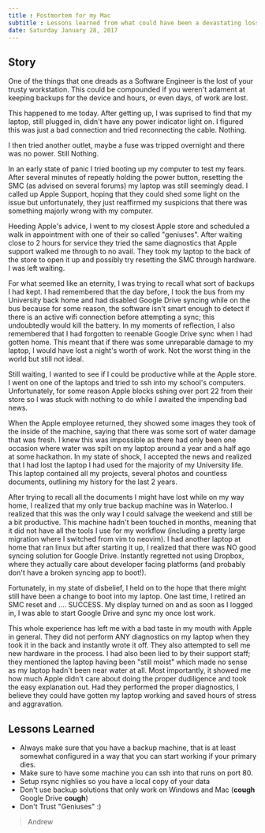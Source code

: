 ```yaml
---
title : Postmortem for my Mac
subtitle : Lessons learned from what could have been a devastating loss
date: Saturday January 28, 2017
---
```


## Story
One of the things that one dreads as a Software Engineer is the lost of your
trusty workstation.  This could be compounded if you weren't adament at keeping
backups for the device and hours, or even days, of work are lost.

This happened to me today. After getting up, I was suprised to find that my
laptop, still plugged in, didn't have any power indicator light on. I figured
this was just a bad connection and tried reconnecting the cable. Nothing.

I then tried another outlet, maybe a fuse was tripped overnight and there was
no power. Still Nothing.

In an early state of panic I tried booting up my computer to test my fears.
After several minutes of repeatly holding the power button, resetting the SMC
(as advised on several forums) my laptop was still seemingly dead. I called up
Apple Support, hoping that they could shed some light on the issue but
unfortunately, they just reaffirmed my suspicions that there was something
majorly wrong with my computer.

Heeding Apple's advice, I went to my closest Apple store and scheduled a walk
in appointment with one of their so called "geniuses". After waiting close to
2 hours for service they tried the same diagnostics that Apple support walked
me through to no avail. They took my laptop to the back of the store to open it
up and possibly try resetting the SMC through hardware. I was left waiting.

For what seemed like an eternity, I was trying to recall what sort of backups
I had kept. I had remembered that the day before, I took the bus from my
University back home and had disabled Google Drive syncing while on the bus
because for some reason, the software isn't smart enough to detect if there is
an active wifi connection before attempting a sync; this undoubtedly would kill
the battery. In my moments of reflection, I also remembered that I had
forgotten to reenable Google Drive sync when I had gotten home. This meant that
if there was some unreparable damage to my laptop, I would have lost a night's
worth of work. Not the worst thing in the world but still not ideal.

Still waiting, I wanted to see if I could be productive while at the Apple
store. I went on one of the laptops and tried to ssh into my school's
computers. Unfortunately, for some reason Apple blocks sshing over port 22 from
their store so I was stuck with nothing to do while I awaited the impending bad
news.

When the Apple employee returned, they showed some images they took of the
inside of the machine, saying that there was some sort of water damage that was
fresh. I knew this was impossible as there had only been one occasion where
water was spilt on my laptop around a year and a half ago at some hackathon. In
my state of shock, I accepted the news and realized that I had lost the laptop
I had used for the majority of my University life. This laptop contained all my
projects, several photos and countless documents, outlining my history for the
last 2 years.

After trying to recall all the documents I might have lost while on my way
home, I realized that my only true backup machine was in Waterloo. I realized
that this was the only way I could salvage the weekend and still be a bit
productive. This machine hadn't been touched in months, meaning that it did not
have all the tools I use for my workflow (including a pretty large migration
where I switched from vim to neovim). I had another laptop at home that ran
linux but after starting it up, I realized that there was NO good syncing
solution for Google Drive. Instantly regretted not using Dropbox, where they
actually care about developer facing platforms (and probably don't have
a broken syncing app to boot!).

Fortunately, in my state of disbelief, I held on to the hope that there might
still have been a change to boot into my laptop. One last time, I retired an
SMC reset and .... SUCCESS. My display turned on and as soon as I logged in,
I was able to start Google Drive and sync my once lost work.

This whole experience has left me with a bad taste in my mouth with Apple in
general. They did not perform ANY diagnostics on my laptop when they took it in
the back and instantly wrote it off. They also attempted to sell me new
hardware in the process. I had also been lied to by their support staff; they
mentioned the laptop having been "still moist" which made no sense as my laptop
hadn't been near water at all. Most importantly, it showed me how much Apple
didn't care about doing the proper dudiligence and took the easy explanation
out. Had they performed the proper diagnostics, I believe they could have
gotten my laptop working and saved hours of stress and aggravation.

## Lessons Learned
* Always make sure that you have a backup machine, that is at least somewhat
    configured in a way that you can start working if your primary dies.
* Make sure to have some machine you can ssh into that runs on port 80.
* Setup rsync nighlies so you have a local copy of your data
* Don't use backup solutions that only work on Windows and Mac (**cough**
    Google Drive **cough**)
* Don't Trust "Geniuses" :)

> Andrew
